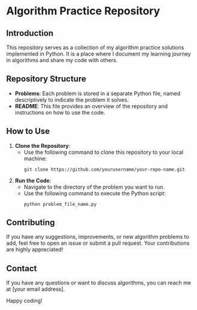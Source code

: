 # Algorithm Practice Repository

## Introduction
This repository serves as a collection of my algorithm practice solutions implemented in Python. It is a place where I document my learning journey in algorithms and share my code with others.

## Repository Structure
- **Problems**: Each problem is stored in a separate Python file, named descriptively to indicate the problem it solves.
- **README**: This file provides an overview of the repository and instructions on how to use the code.

## How to Use
1. **Clone the Repository**:
   - Use the following command to clone this repository to your local machine:
     ```
     git clone https://github.com/yourusername/your-repo-name.git
     ```
2. **Run the Code**:
   - Navigate to the directory of the problem you want to run.
   - Use the following command to execute the Python script:
     ```
     python problem_file_name.py
     ```

## Contributing
If you have any suggestions, improvements, or new algorithm problems to add, feel free to open an issue or submit a pull request. Your contributions are highly appreciated!

## Contact
If you have any questions or want to discuss algorithms, you can reach me at [your email address].

Happy coding!
